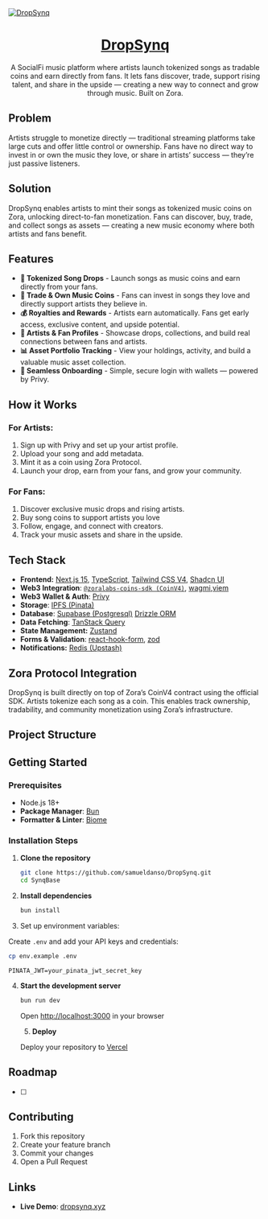<a href="https://dropsynq.xyz">
  <img alt="DropSynq" src="./public/images/og.png">
  <h1 align="center">DropSynq</h1>
</a>

<p align="center">
A SocialFi music platform where artists launch tokenized songs as tradable coins and earn directly from fans. It lets fans discover, trade, support rising talent, and share in the upside — creating a new way to connect and grow through music. Built on Zora.
</p>

## Problem

Artists struggle to monetize directly — traditional streaming platforms take large cuts and offer little control or ownership.
Fans have no direct way to invest in or own the music they love, or share in artists’ success — they’re just passive listeners.

## Solution

DropSynq enables artists to mint their songs as tokenized music coins on Zora, unlocking direct-to-fan monetization.
Fans can discover, buy, trade, and collect songs as assets — creating a new music economy where both artists and fans benefit.

## Features

- **🎵 Tokenized Song Drops** - Launch songs as music coins and earn directly from your fans.
- **💱 Trade & Own Music Coins** - Fans can invest in songs they love and directly support artists they believe in.
- **💰 Royalties and Rewards** - Artists earn automatically. Fans get early access, exclusive content, and upside potential.
- **👥 Artists & Fan Profiles** - Showcase drops, collections, and build real connections between fans and artists.
- **📊 Asset Portfolio Tracking** - View your holdings, activity, and build a valuable music asset collection.
- **💼 Seamless Onboarding** - Simple, secure login with wallets — powered by Privy.

## How it Works

### For Artists:

1. Sign up with Privy and set up your artist profile.
2. Upload your song and add metadata.
3. Mint it as a coin using Zora Protocol.
4. Launch your drop, earn from your fans, and grow your community.

### For Fans:

1. Discover exclusive music drops and rising artists.
2. Buy song coins to support artists you love
3. Follow, engage, and connect with creators.
4. Track your music assets and share in the upside.

## Tech Stack

- **Frontend:** [Next.js 15](https://nextjs.org), [TypeScript](https://www.typescriptlang.org/), [Tailwind CSS V4](https://tailwindcss.com), [Shadcn UI](https://ui.shadcn.com/)
- **Web3 Integration**: [`@zoralabs-coins-sdk (CoinV4)`](https://docs.zora.co/coins-sdk/), [wagmi](https://wagmi.sh),[viem](https://viem.sh/)
- **Web3 Wallet & Auth**: [Privy](https://docs.privy.io/)
- **Storage**: [IPFS (Pinata)](https://www.pinata.cloud/)
- **Database**: [Supabase (Postgresql)](https://supabase.com/)
  [Drizzle ORM](https://orm.drizzle.team/)
- **Data Fetching**: [TanStack Query](https://tanstack.com/query)
- **State Management:** [Zustand](https://zustand-demo.pmnd.rs/)
- **Forms & Validation**: [react-hook-form](https://react-hook-form.com/), [zod](https://zod.dev/)
- **Notifications:** [Redis (Upstash)](https://upstash.com/)

## Zora Protocol Integration

DropSynq is built directly on top of Zora’s CoinV4 contract using the official SDK. Artists tokenize each song as a coin. This enables track ownership, tradability, and community monetization using Zora’s infrastructure.

## Project Structure

## Getting Started

### Prerequisites

- Node.js 18+
- **Package Manager**: [Bun](https://bun.sh/)
- **Formatter & Linter**: [Biome](https://biomejs.dev/)

### Installation Steps

1. **Clone the repository**

   ```bash
   git clone https://github.com/samueldanso/DropSynq.git
   cd SynqBase
   ```

2. **Install dependencies**

   ```bash
   bun install
   ```

3. Set up environment variables:

Create `.env` and add your API keys and credentials:

```bash
cp env.example .env
```

```env WALLET_PRIVATE_KEY=your_wallet_private_key
PINATA_JWT=your_pinata_jwt_secret_key
```

4. **Start the development server**

   ```bash
   bun run dev
   ```

   Open [http://localhost:3000](http://localhost:3000) in your browser

   5. **Deploy**

   Deploy your repository to [Vercel](https://vercel.com)

## Roadmap

- [ ]

## Contributing

1. Fork this repository
2. Create your feature branch
3. Commit your changes
4. Open a Pull Request

## Links

- **Live Demo**: [dropsynq.xyz](https://dropsynq.xyz)
